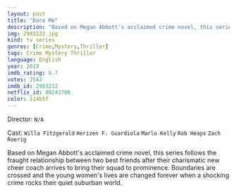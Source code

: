 ```yaml
---
layout: post
title: "Dare Me"
description: "Based on Megan Abbott's acclaimed crime novel, this series follows the fraught relationship between two best friends after their charismatic new cheer coach arrives to bring their squad to prominence. Boundaries are crossed and the young women's lives are changed forever when a shocking crime rocks their quiet suburban world..."
img: 2983222.jpg
kind: tv series
genres: [Crime,Mystery,Thriller]
tags: Crime Mystery Thriller 
language: English
year: 2019
imdb_rating: 6.7
votes: 2543
imdb_id: 2983222
netflix_id: 80243706
color: 114b5f
---
```

Director: `N/A`  

Cast: `Willa Fitzgerald` `Herizen F. Guardiola` `Marlo Kelly` `Rob Heaps` `Zach Roerig` 

Based on Megan Abbott's acclaimed crime novel, this series follows the fraught relationship between two best friends after their charismatic new cheer coach arrives to bring their squad to prominence. Boundaries are crossed and the young women's lives are changed forever when a shocking crime rocks their quiet suburban world.
